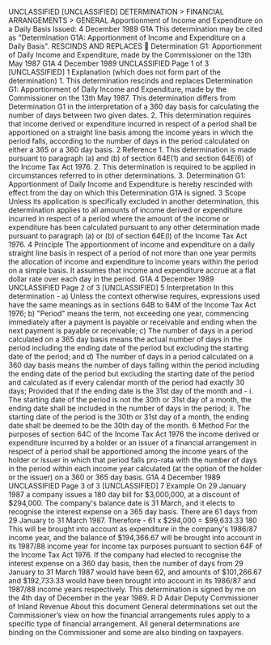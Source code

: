 UNCLASSIFIED \[UNCLASSIFIED\] DETERMINATION > FINANCIAL ARRANGEMENTS > GENERAL Apportionment of Income and Expenditure on a Daily Basis Issued: 4 December 1989 G1A This determination may be cited as "Determination G1A: Apportionment of Income and Expenditure on a Daily Basis". RESCINDS AND REPLACES  Determination G1: Apportionment of Daily Income and Expenditure, made by the Commissioner on the 13th May 1987 G1A 4 December 1989 UNCLASSIFIED Page 1 of 3 \[UNCLASSIFIED\] 1 Explanation (which does not form part of the determination) 1. This determination rescinds and replaces Determination G1: Apportionment of Daily Income and Expenditure, made by the Commissioner on the 13th May 1987. This determination differs from Determination G1 in the interpretation of a 360 day basis for calculating the number of days between two given dates. 2. This determination requires that income derived or expenditure incurred in respect of a period shall be apportioned on a straight line basis among the income years in which the period falls, according to the number of days in the period calculated on either a 365 or a 360 day basis. 2 Reference 1. This determination is made pursuant to paragraph (a) and (b) of section 64E(1) and section 64E(6) of the Income Tax Act 1976. 2. This determination is required to be applied in circumstances referred to in other determinations. 3. Determination G1: Apportionment of Daily Income and Expenditure is hereby rescinded with effect from the day on which this Determination G1A is signed. 3 Scope Unless its application is specifically excluded in another determination, this determination applies to all amounts of income derived or expenditure incurred in respect of a period where the amount of the income or expenditure has been calculated pursuant to any other determination made pursuant to paragraph (a) or (b) of section 64E(l) of the Income Tax Act 1976. 4 Principle The apportionment of income and expenditure on a daily straight line basis in respect of a period of not more than one year permits the allocation of income and expenditure to income years within the period on a simple basis. It assumes that income and expenditure accrue at a flat dollar rate over each day in the period. G1A 4 December 1989 UNCLASSIFIED Page 2 of 3 \[UNCLASSIFIED\] 5 Interpretation In this determination - a) Unless the context otherwise requires, expressions used have the same meanings as in sections 64B to 64M of the Income Tax Act 1976; b) "Period" means the term, not exceeding one year, commencing immediately after a payment is payable or receivable and ending when the next payment is payable or receivable; c) The number of days in a period calculated on a 365 day basis means the actual number of days in the period including the ending date of the period but excluding the starting date of the period; and d) The number of days in a period calculated on a 360 day basis means the number of days falling within the period including the ending date of the period but excluding the starting date of the period and calculated as if every calendar month of the period had exactly 30 days; Provided that if the ending date is the 31st day of the month and - i. The starting date of the period is not the 30th or 31st day of a month, the ending date shall be included in the number of days in the period; ii. The starting date of the period is the 30th or 31st day of a month, the ending date shall be deemed to be the 30th day of the month. 6 Method For the purposes of section 64C of the Income Tax Act 1976 the income derived or expenditure incurred by a holder or an issuer of a financial arrangement in respect of a period shall be apportioned among the income years of the holder or issuer in which that period falls pro-rata with the number of days in the period within each income year calculated (at the option of the holder or the issuer) on a 360 or 365 day basis. G1A 4 December 1989 UNCLASSIFIED Page 3 of 3 \[UNCLASSIFIED\] 7 Example On 29 January 1987 a company issues a 180 day bill for $3,000,000, at a discount of $294,000. The company's balance date is 31 March, and it elects to recognise the interest expense on a 365 day basis. There are 61 days from 29 January to 31 March 1987. Therefore - 61 x $294,000 = $99,633.33 180 This will be brought into account as expenditure in the company's 1986/87 income year, and the balance of $194,366.67 will be brought into account in its 1987/88 income year for income tax purposes pursuant to section 64F of the Income Tax Act 1976. If the company had elected to recognise the interest expense on a 360 day basis, then the number of days from 29 January to 31 March 1987 would have been 62, and amounts of $101,266.67 and $192,733.33 would have been brought into account in its 1986/87 and 1987/88 income years respectively. This determination is signed by me on the 4th day of December in the year 1989. R D Adair Deputy Commissioner of Inland Revenue About this document General determinations set out the Commissioner’s view on how the financial arrangements rules apply to a specific type of financial arrangement. All general determinations are binding on the Commissioner and some are also binding on taxpayers.